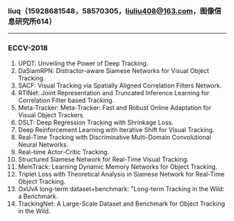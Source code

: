 ### liuq（15928681548，58570305，liuliu408@163.com，图像信息研究所614）  
***
###   ECCV-2018
1. UPDT: Unveiling the Power of Deep Tracking.  
1. DaSiamRPN: Distractor-aware Siamese Networks for Visual Object Tracking.  
1. SACF: Visual Tracking via Spatially Aligned Correlation Filters Network.  
1. RTINet: Joint Representation and Truncated Inference Learning for Correlation Filter based Tracking.    
1. Meta-Tracker: Meta-Tracker: Fast and Robust Online Adaptation for Visual Object Trackers.  
1. DSLT: Deep Regression Tracking with Shrinkage Loss.  
1. Deep Reinforcement Learning with Iterative Shift for Visual Tracking.  
1. Real-Time Tracking with Discriminative Multi-Domain Convolutional Neural Networks.  
1. Real-time Actor-Critic Tracking.
1. Structured Siamese Network for Real-Time Visual Tracking.  
1. MemTrack: Learning Dynamic Memory Networks for Object Tracking.   
1. Triplet Loss with Theoretical Analysis in Siamese Network for Real-Time Object Tracking.  
1. OxUvA long-term dataset+benchmark: "Long-term Tracking in the Wild: a Benchmark.  
1. TrackingNet: A Large-Scale Dataset and Benchmark for Object Tracking in the Wild.  
